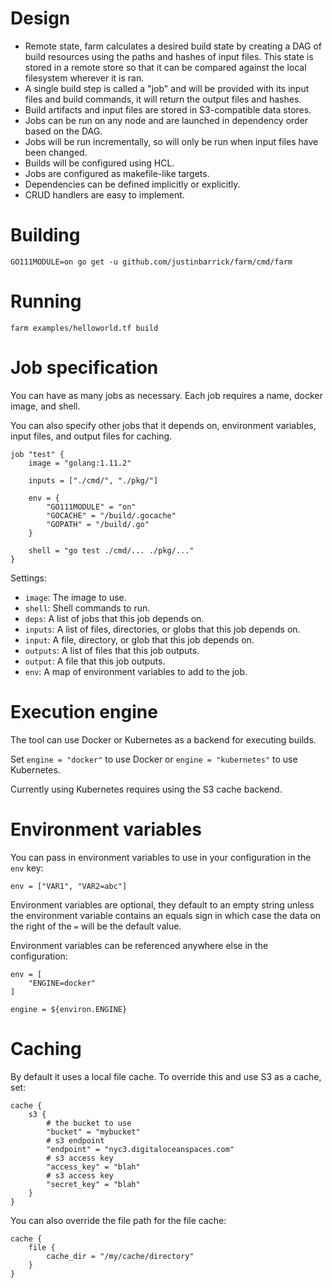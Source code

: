 # Design

* Remote state, farm calculates a desired build state by creating a DAG of build resources
  using the paths and hashes of input files. This state is stored in a remote store so that
  it can be compared against the local filesystem wherever it is ran.
* A single build step is called a "job" and will be provided with its input files and
  build commands, it will return the output files and hashes.
* Build artifacts and input files are stored in S3-compatible data stores.
* Jobs can be run on any node and are launched in dependency order based on the DAG.
* Jobs will be run incrementally, so will only be run when input files have been changed.
* Builds will be configured using HCL.
* Jobs are configured as makefile-like targets.
* Dependencies can be defined implicitly or explicitly.
* CRUD handlers are easy to implement.

# Building

```
GO111MODULE=on go get -u github.com/justinbarrick/farm/cmd/farm
```

# Running

```
farm examples/helloworld.tf build
```

# Job specification

You can have as many jobs as necessary. Each job requires a name, docker image, and shell.

You can also specify other jobs that it depends on, environment variables, input files,
and output files for caching.

```
job "test" {
    image = "golang:1.11.2"

    inputs = ["./cmd/", "./pkg/"]

    env = {
        "GO111MODULE" = "on"
        "GOCACHE" = "/build/.gocache"
        "GOPATH" = "/build/.go"
    }

    shell = "go test ./cmd/... ./pkg/..."
}
```

Settings:

* `image`: The image to use.
* `shell`: Shell commands to run.
* `deps`: A list of jobs that this job depends on.
* `inputs`: A list of files, directories, or globs that this job depends on.
* `input`: A file, directory, or glob that this job depends on.
* `outputs`: A list of files that this job outputs.
* `output`: A file that this job outputs.
* `env`: A map of environment variables to add to the job.

# Execution engine

The tool can use Docker or Kubernetes as a backend for executing builds.

Set `engine = "docker"` to use Docker or `engine = "kubernetes"` to use Kubernetes.

Currently using Kubernetes requires using the S3 cache backend.

# Environment variables

You can pass in environment variables to use in your configuration in the `env` key:

```
env = ["VAR1", "VAR2=abc"]
```

Environment variables are optional, they default to an empty string unless the environment
variable contains an equals sign in which case the data on the right of the `=` will be the
default value.

Environment variables can be referenced anywhere else in the configuration:

```
env = [
    "ENGINE=docker"
]

engine = ${environ.ENGINE}
```

# Caching

By default it uses a local file cache. To override this and use S3 as a cache,
set:

```
cache {
    s3 {
        # the bucket to use
        "bucket" = "mybucket"
        # s3 endpoint
        "endpoint" = "nyc3.digitaloceanspaces.com"
        # s3 access key
        "access_key" = "blah"
        # s3 access key
        "secret_key" = "blah"
    }
}
```

You can also override the file path for the file cache:

```
cache {
    file {
        cache_dir = "/my/cache/directory"
    }
}
```
